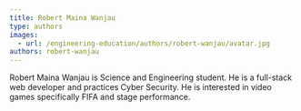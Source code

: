 ```yaml
---
title: Robert Maina Wanjau
type: authors
images:
  - url: /engineering-education/authors/robert-wanjau/avatar.jpg
authors: robert-wanjau
---
```


Robert Maina Wanjau is Science and Engineering student. He is a full-stack web developer and practices  Cyber Security. He is interested in video games specifically FIFA and stage performance.
